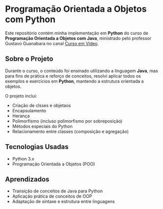 # Programação Orientada a Objetos com Python 

Este repositório contém minha implementação em **Python** do curso de **Programação Orientada a Objetos com Java**, ministrado pelo professor Gustavo Guanabara no canal [Curso em Vídeo](https://www.youtube.com/c/CursoemVideo).

## Sobre o Projeto

Durante o curso, o conteúdo foi ensinado utilizando a linguagem **Java**, mas para fins de prática e reforço de conceitos, resolvi aplicar todos os exemplos e exercícios em **Python**, mantendo a estrutura orientada a objetos.

O projeto inclui:

- Criação de clsses e objetaos
- Encapsulamento
- Herança
- Polimorfismo (incluso polimorfismo por sobreposição)
- Métodos especiais do Python
- Relacionamento entre classes (composição e agregação)

## Tecnologias Usadas

- Python 3.x
- Programação Orientada a Objetos (POO)

## Aprendizados

- Transição de conceitos de Java para Python
- Aplicação prática de conceitos de OOP
- Adaptação de sintaxe e estrutura entre linguagens
